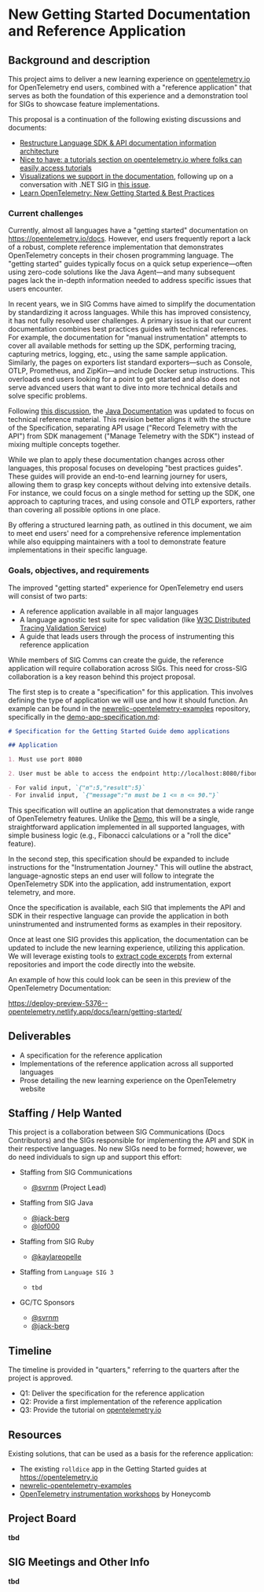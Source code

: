 # New Getting Started Documentation and Reference Application

## Background and description

This project aims to deliver a new learning experience on [opentelemetry.io](https://opentelemetry.io) for OpenTelemetry end users, combined with a "reference application" that serves as both the foundation of this experience and a demonstration tool for SIGs to showcase feature implementations.

This proposal is a continuation of the following existing discussions and documents:

- [Restructure Language SDK & API documentation information architecture](https://github.com/open-telemetry/opentelemetry.io/discussions/4853)
- [Nice to have: a tutorials section on opentelemetry.io where folks can easily access tutorials](https://github.com/open-telemetry/opentelemetry.io/discussions/4475)
- [Visualizations we support in the documentation](https://github.com/open-telemetry/opentelemetry.io/discussions/5040), following up on a conversation with .NET SIG in
  [this issue](https://github.com/open-telemetry/opentelemetry-dotnet/pull/5779).
- [Learn OpenTelemetry: New Getting Started & Best Practices](https://github.com/open-telemetry/opentelemetry.io/pull/5376)

### Current challenges

Currently, almost all languages have a "getting started" documentation on <https://opentelemetry.io/docs>. However, end users frequently report a lack of a robust, complete reference implementation that demonstrates OpenTelemetry concepts in their chosen programming language. The "getting started" guides typically focus on a quick setup experience—often using zero-code solutions like the Java Agent—and many subsequent pages lack the in-depth information needed to address specific issues that users encounter.

In recent years, we in SIG Comms have aimed to simplify the documentation by standardizing it across languages. While this has improved consistency, it has not fully resolved user challenges. A primary issue is that our current documentation combines best practices guides with technical references. For example, the documentation for "manual instrumentation" attempts to cover all available methods for setting up the SDK, performing tracing, capturing metrics, logging, etc., using the same sample application. Similarly, the pages on exporters list standard exporters—such as Console, OTLP, Prometheus, and ZipKin—and include Docker setup instructions. This overloads end users looking for a point to get started and also does not serve advanced users that want to dive into more technical details and solve specific
problems.

Following [this discussion](https://github.com/open-telemetry/opentelemetry.io/discussions/4853), the [Java Documentation](https://opentelemetry.io/docs/languages/java/) was updated to focus on technical reference material. This revision better aligns it with the structure of the Specification, separating API usage ("Record Telemetry with the API") from SDK management ("Manage Telemetry with the SDK") instead of mixing multiple concepts together.

While we plan to apply these documentation changes across other languages, this proposal focuses on developing "best practices guides". These guides will provide an end-to-end learning journey for users, allowing them to grasp key concepts without delving into extensive details. For instance, we could focus on a single method for setting up the SDK, one approach to capturing traces, and using console and OTLP exporters, rather than covering all possible options in one place.

By offering a structured learning path, as outlined in this document, we aim to meet end users' need for a comprehensive reference implementation while also equipping maintainers with a tool to demonstrate feature implementations in their specific language.

### Goals, objectives, and requirements

The improved "getting started" experience for OpenTelemetry end users will consist of two parts:

- A reference application available in all major languages
- A language agnostic test suite for spec validation (like [W3C Distributed Tracing Validation Service](https://github.com/w3c/trace-context/tree/main/test))
- A guide that leads users through the process of instrumenting this reference application

While members of SIG Comms can create the guide, the reference application will require collaboration across SIGs. This need for cross-SIG collaboration is a key reason behind this project proposal.

The first step is to create a "specification" for this application. This involves defining the type of application we will use and how it should function. An example can be found in the [newrelic-opentelemetry-examples](https://github.com/newrelic/newrelic-opentelemetry-examples) repository, specifically in the [demo-app-specification.md](https://github.com/newrelic/newrelic-opentelemetry-examples/blob/main/getting-started-guides/demo-app-specification.md):

```markdown
# Specification for the Getting Started Guide demo applications

## Application

1. Must use port 8080

2. User must be able to access the endpoint http://localhost:8080/fibonacci?n=[input], and endpoint should return the following JSON response:

- For valid input, `{"n":5,"result":5}`
- For invalid input, `{"message":"n must be 1 <= n <= 90."}`
```

This specification will outline an application that demonstrates a wide range of OpenTelemetry features. Unlike the [Demo](https://github.com/open-telemetry/opentelemetry-demo/), this will be a single, straightforward application implemented in all supported languages, with simple business logic (e.g., Fibonacci calculations or a "roll the dice" feature).

In the second step, this specification should be expanded to include instructions for the "Instrumentation Journey." This will outline the abstract, language-agnostic steps an end user will follow to integrate the OpenTelemetry SDK into the application, add instrumentation, export telemetry, and more.

Once the specification is available, each SIG that implements the API and SDK in their respective language can provide the application in both uninstrumented and instrumented forms as examples in their repository.

Once at least one SIG provides this application, the documentation can be updated to include the new learning experience, utilizing this application. We will leverage existing tools to [extract code excerpts](https://github.com/open-telemetry/opentelemetry.io/tree/main/tools) from external repositories and import the code directly into the website.

An example of how this could look can be seen in this preview of the OpenTelemetry Documentation:

<https://deploy-preview-5376--opentelemetry.netlify.app/docs/learn/getting-started/>

## Deliverables

- A specification for the reference application
- Implementations of the reference application across all supported languages
- Prose detailing the new learning experience on the OpenTelemetry website

## Staffing / Help Wanted

This project is a collaboration between SIG Communications (Docs Contributors) and the SIGs responsible for implementing the API and SDK in their respective languages. No new SIGs need to be formed; however, we do need individuals to sign up and support this effort:

- Staffing from SIG Communications
  - [@svrnm](https://github.com/svrnm) (Project Lead)

- Staffing from SIG Java
  - [@jack-berg](https://github.com/jack-berg)
  - [@lof000](https://github.com/lof000)

- Staffing from SIG Ruby
  - [@kaylareopelle](https://github.com/kaylareopelle)

- Staffing from `Language SIG 3`
  - `tbd`

- GC/TC Sponsors
  - [@svrnm](https://github.com/svrnm)
  - [@jack-berg](https://github.com/jack-berg)

## Timeline

The timeline is provided in "quarters," referring to the quarters after the project is approved.

- Q1: Deliver the specification for the reference application
- Q2: Provide a first implementation of the reference application
- Q3: Provide the tutorial on [opentelemetry.io](https://opentelemetry.io)

## Resources

Existing solutions, that can be used as a basis for the reference application:

- The existing `rolldice` app in the Getting Started guides at <https://opentelemetry.io>
- [newrelic-opentelemetry-examples](https://github.com/newrelic/newrelic-opentelemetry-examples)
- [OpenTelemetry instrumentation workshops](https://github.com/honeycombio/workshop-advanced-instrumentation) by Honeycomb

## Project Board

**tbd**

## SIG Meetings and Other Info

**tbd**
